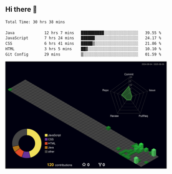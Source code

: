 ## Hi there 👋

<!--
**CereenaG/CereenaG** is a ✨ _special_ ✨ repository because its `README.md` (this file) appears on your GitHub profile.

Here are some ideas to get you started:

- 🔭 I’m currently working on ...
- 🌱 I’m currently learning ...
- 👯 I’m looking to collaborate on ...
- 🤔 I’m looking for help with ...
- 💬 Ask me about ...
- 📫 How to reach me: ...
- 😄 Pronouns: ...
- ⚡ Fun fact: ...

 🌱I'm currently learning Java for backend development along with frontend technologies.-->
 
<!--START_SECTION:waka-->

```txt
Total Time: 30 hrs 38 mins

Java             12 hrs 7 mins   ██████████░░░░░░░░░░░░░░░   39.55 %
JavaScript       7 hrs 24 mins   ██████░░░░░░░░░░░░░░░░░░░   24.17 %
CSS              6 hrs 41 mins   █████▒░░░░░░░░░░░░░░░░░░░   21.86 %
HTML             3 hrs 5 mins    ██▓░░░░░░░░░░░░░░░░░░░░░░   10.10 %
Git Config       29 mins         ▒░░░░░░░░░░░░░░░░░░░░░░░░   01.59 %
```

<!--END_SECTION:waka-->
![](./profile-3d-contrib/profile-night-green.svg)
